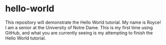 # hello-world
This repository will demonstrate the Hello World tutorial.
  My name is Royce! I am a senior at the University of Notre Dame. This is my first time using GitHub, and what you are currently seeing is my attempting to finish the   Hello World tutorial. 
